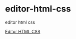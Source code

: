 # editor-html-css
editor html css

<a href="https://marcusoliveiradev.github.io/editor-html-css/" >Editor HTML CSS</a>
